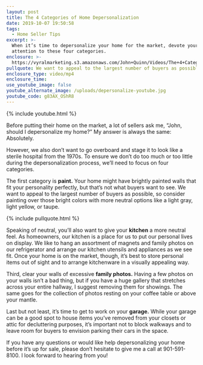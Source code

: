 ```yaml
---
layout: post
title: The 4 Categories of Home Depersonalization
date: 2019-10-07 19:50:58
tags:
  - Home Seller Tips
excerpt: >-
  When it’s time to depersonalize your home for the market, devote your
  attention to these four categories.
enclosure: >-
  https://vyralmarketing.s3.amazonaws.com/John+Quinn/Videos/The+4+Categories+of+Home+Depersonalization.mp4
pullquote: We want to appeal to the largest number of buyers as possible.
enclosure_type: video/mp4
enclosure_time:
use_youtube_image: false
youtube_alternate_image: /uploads/depersonalize-youtube.jpg
youtube_code: g83AX_OShR8
---
```


{% include youtube.html %}

Before putting their home on the market, a lot of sellers ask me, “John, should I depersonalize my home?” My answer is always the same: Absolutely.&nbsp;

However, we also don’t want to go overboard and stage it to look like a sterile hospital from the 1970s. To ensure we don’t do too much or too little during the depersonalization process, we’ll need to focus on four categories.&nbsp;

The first category is **paint.** Your home might have brightly painted walls that fit your personality perfectly, but that’s not what buyers want to see. We want to appeal to the largest number of buyers as possible, so consider painting over those bright colors with more neutral options like a light gray, light yellow, or taupe. &nbsp;

{% include pullquote.html %}

Speaking of neutral, you’ll also want to give your **kitchen** a more neutral feel. As homeowners, our kitchen is a place for us to put our personal lives on display. We like to hang an assortment of magnets and family photos on our refrigerator and arrange our kitchen utensils and appliances as we see fit. Once your home is on the market, though, it’s best to store personal items out of sight and to arrange kitchenware in a visually appealing way.&nbsp;

Third, clear your walls of excessive **family photos.** Having a few photos on your walls isn’t a bad thing, but if you have a huge gallery that stretches across your entire hallway, I suggest removing them for showings. The same goes for the collection of photos resting on your coffee table or above your mantle.

Last but not least, it’s time to get to work on your **garage.** While your garage can be a good spot to house items you’ve removed from your closets or attic for decluttering purposes, it’s important not to block walkways and to leave room for buyers to envision parking their cars in the space.&nbsp;

If you have any questions or would like help depersonalizing your home before it’s up for sale, please don’t hesitate to give me a call at 901-591-8100. I look forward to hearing from you\!